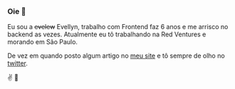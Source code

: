 ### Oie 👋

<!--
**evelew/evelew** is a ✨ _special_ ✨ repository because its `README.md` (this file) appears on your GitHub profile.

Here are some ideas to get you started:

- 🔭 I’m currently working on ...
- 🌱 I’m currently learning ...
- 👯 I’m looking to collaborate on ...
- 🤔 I’m looking for help with ...
- 💬 Ask me about ...
- 📫 How to reach me: ...
- 😄 Pronouns: ...
- ⚡ Fun fact: ...
-->

Eu sou a ~~evelew~~ Evellyn, trabalho com Frontend faz 6 anos e me arrisco no backend as vezes.
Atualmente eu tô trabalhando na Red Ventures e morando em São Paulo.

De vez em quando posto algum artigo no [meu site](https://evellynlima.com.br/) e tô sempre de olho no [twitter](https://twitter.com/eveleww).

:v: :beers:
